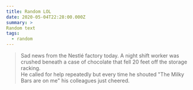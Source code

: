 ```yaml
---
title: Random LOL
date: 2020-05-04T22:28:00.000Z
summary: > 
Random text
tags:
  - random
---
```



<blockquote>

Sad news from the Nestlé factory today. A night shift worker was crushed beneath a case of chocolate that fell 20 feet off the storage racking.<br /> He called for help repeatedly but every time he shouted "The Milky Bars are on me" his colleagues just cheered.

</blockquote>


<br/> 
    <br/>
